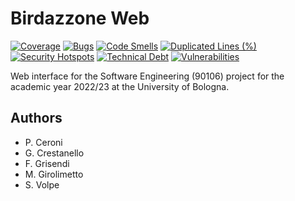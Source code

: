 # Birdazzone Web

[![Coverage](https://qube.hjkl.gq/api/project_badges/measure?project=team13_birdazzone-web_AYQALoO4jBpRQxnnBUzo&metric=coverage&token=0167b40480734327ca6f74c86ed9f510e3dbbdd0)](https://qube.hjkl.gq/dashboard?id=team13_birdazzone-web_AYQALoO4jBpRQxnnBUzo)
[![Bugs](https://qube.hjkl.gq/api/project_badges/measure?project=team13_birdazzone-web_AYQALoO4jBpRQxnnBUzo&metric=bugs&token=0167b40480734327ca6f74c86ed9f510e3dbbdd0)](https://qube.hjkl.gq/dashboard?id=team13_birdazzone-web_AYQALoO4jBpRQxnnBUzo)
[![Code Smells](https://qube.hjkl.gq/api/project_badges/measure?project=team13_birdazzone-web_AYQALoO4jBpRQxnnBUzo&metric=code_smells&token=0167b40480734327ca6f74c86ed9f510e3dbbdd0)](https://qube.hjkl.gq/dashboard?id=team13_birdazzone-web_AYQALoO4jBpRQxnnBUzo)
[![Duplicated Lines (%)](https://qube.hjkl.gq/api/project_badges/measure?project=team13_birdazzone-web_AYQALoO4jBpRQxnnBUzo&metric=duplicated_lines_density&token=0167b40480734327ca6f74c86ed9f510e3dbbdd0)](https://qube.hjkl.gq/dashboard?id=team13_birdazzone-web_AYQALoO4jBpRQxnnBUzo)
[![Security Hotspots](https://qube.hjkl.gq/api/project_badges/measure?project=team13_birdazzone-web_AYQALoO4jBpRQxnnBUzo&metric=security_hotspots&token=0167b40480734327ca6f74c86ed9f510e3dbbdd0)](https://qube.hjkl.gq/dashboard?id=team13_birdazzone-web_AYQALoO4jBpRQxnnBUzo)
[![Technical Debt](https://qube.hjkl.gq/api/project_badges/measure?project=team13_birdazzone-web_AYQALoO4jBpRQxnnBUzo&metric=sqale_index&token=0167b40480734327ca6f74c86ed9f510e3dbbdd0)](https://qube.hjkl.gq/dashboard?id=team13_birdazzone-web_AYQALoO4jBpRQxnnBUzo)
[![Vulnerabilities](https://qube.hjkl.gq/api/project_badges/measure?project=team13_birdazzone-web_AYQALoO4jBpRQxnnBUzo&metric=vulnerabilities&token=0167b40480734327ca6f74c86ed9f510e3dbbdd0)](https://qube.hjkl.gq/dashboard?id=team13_birdazzone-web_AYQALoO4jBpRQxnnBUzo)

Web interface for the Software Engineering (90106) project for the academic year
2022/23 at the University of Bologna.

## Authors

- P. Ceroni
- G. Crestanello 
- F. Grisendi
- M. Girolimetto
- S. Volpe
